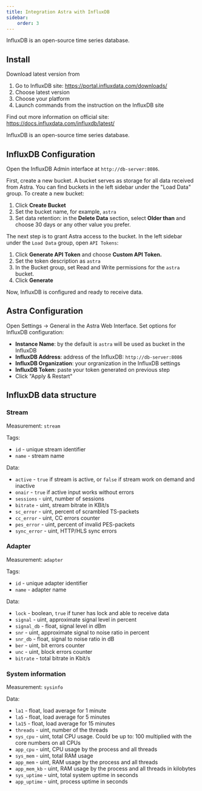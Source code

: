 ```yaml
---
title: Integration Astra with InfluxDB
sidebar:
    order: 3
---
```


InfluxDB is an open-source time series database.

## Install

Download latest version from

1. Go to InfluxDB site: https://portal.influxdata.com/downloads/
2. Choose latest version
3. Choose your platform
4. Launch commands from the instruction on the InfluxDB site

Find out more information on official site: https://docs.influxdata.com/influxdb/latest/

InfluxDB is an open-source time series database.

## InfluxDB Configuration

Open the InfluxDB Admin interface at `http://db-server:8086`.

First, create a new bucket. A bucket serves as storage for all data received from Astra. You can find buckets in the left sidebar under the "Load Data" group. To create a new bucket:

1. Click **Create Bucket**
2. Set the bucket name, for example, `astra`
3. Set data retention: in the **Delete Data** section, select **Older than** and choose 30 days or any other value you prefer.

The next step is to grant Astra access to the bucket. In the left sidebar under the `Load Data` group, open `API Tokens`:

1. Click **Generate API Token** and choose **Custom API Token.**
2. Set the token description as `astra`
3. In the Bucket group, set Read and Write permissions for the `astra` bucket.
4. Click **Generate**

Now, InfluxDB is configured and ready to receive data.

## Astra Configuration

Open Settings → General in the Astra Web Interface. Set options for InfluxDB configuration:

- **Instance Name**: by the default is `astra` will be used as bucket in the InfluxDB
- **InfluxDB Address**: address of the InfluxDB: `http://db-server:8086`
- **InfluxDB Organization**: your orgranization in the InfluxDB settings
- **InfluxDB Token**: paste your token generated on previous step
- Click "Apply & Restart"

## InfluxDB data structure

### Stream

Measurement: `stream`

Tags:

- `id` - unique stream identifier
- `name` - stream name

Data:

- `active` - `true` if stream is active, or `false` if stream work on demand and inactive
- `onair` - `true` if active input works without errors
- `sessions` - uint, number of sessions
- `bitrate` - uint, stream bitrate in KBit/s
- `sc_error` - uint, percent of scrambled TS-packets
- `cc_error` - uint, CC errors counter
- `pes_error` - uint, percent of invalid PES-packets
- `sync_error` - uint, HTTP/HLS sync errors

### Adapter

Measurement: `adapter`

Tags:

- `id` - unique adapter identifier
- `name` - adapter name

Data:

- `lock` - boolean, `true` if tuner has lock and able to receive data
- `signal` - uint, approximate signal level in percent
- `signal_db` - float, signal level in dBm
- `snr` - uint, approximate signal to noise ratio in percent
- `snr_db` - float, signal to noise ratio in dB
- `ber` - uint, bit errors counter
- `unc` - uint, block errors counter
- `bitrate` - total bitrate in Kbit/s

### System information

Measurement: `sysinfo`

Data:

- `la1` - float, load average for 1 minute
- `la5` - float, load average for 5 minutes
- `la15` - float, load average for 15 minutes
- `threads` - uint, number of the threads
- `sys_cpu` - uint, total CPU usage. Could be up to: 100 multiplied with the core numbers on all CPUs
- `app_cpu` - uint, CPU usage by the process and all threads
- `sys_mem` - uint, total RAM usage
- `app_mem` - uint, RAM usage by the process and all threads
- `app_mem_kb` - uint, RAM usage by the process and all threads in kilobytes
- `sys_uptime` - uint, total system uptime in seconds
- `app_uptime` - uint, process uptime in seconds
